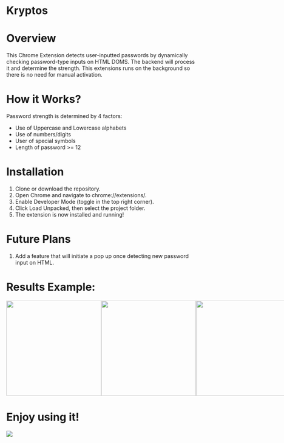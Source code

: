 # Kryptos
# Overview
This Chrome Extension detects user-inputted passwords by dynamically checking password-type inputs on HTML DOMS. 
The backend will process it and determine the strength. This extensions runs on the background so there is no need for manual activation.

# How it Works?
Password strength is determined by 4 factors:
- Use of Uppercase and Lowercase alphabets
- Use of numbers/digits
- User of special symbols
- Length of password >= 12

# Installation
1. Clone or download the repository.
2. Open Chrome and navigate to chrome://extensions/.
3. Enable Developer Mode (toggle in the top right corner).
4. Click Load Unpacked, then select the project folder.
5. The extension is now installed and running!

# Future Plans
1. Add a feature that will initiate a pop up once detecting new password input on HTML.

# Results Example:
<div style="display: flex; flex-direction: row;">
  <img src="https://media-hosting.imagekit.io//6e32da71751e47ca/Screenshot%202025-03-12%20130050.png?Expires=1836364249&Key-Pair-Id=K2ZIVPTIP2VGHC&Signature=iDQLaZLZmpEE3OR~MFulbEmMCkJHFHW0U~w4M-M8ZnhlH8zj1EI1OlQcHv5gTIEFxHCKTNeKFToC1CxBznCkGDq~wORiW7w9tz0-lMJh0Pvvq3c8WjdZ23nfcGGTqKgXi9g~KoxZKw7wRA1xArQbv0T30HKuX2oRMLgn6sUaFPMQn8z0rVWLxCLE9tk7bILxwt1x0VXCIhpRzIXHSGbd35SOB3QaXwvOU1LG2OPPFGEN6og0~EyyqhGT91m72imlVZhLy0AvlJI5Cxs6MvehfAT0CHpi0RJE6GTRuNamSXolkRN37vZ4zXioWlwovUodm3cxHkO0n5lB~GnQL2wOTg__" width="250px" height="250px">
  <img src="https://media-hosting.imagekit.io//450c7466ee5244ce/Screenshot%202025-03-12%20130101.png?Expires=1836364418&Key-Pair-Id=K2ZIVPTIP2VGHC&Signature=K5w4yrMQQDh2P-cG6fkM6fpYkEkNq8TprlLQKel9ovSaQhPKWaCZjTGh86-H68mBv7ykTqv1tBdlWELC3AMYANUU5TaLdiuG5Chhthacd2SPe662hoOdoja8lIy9QsrKqPkjNDANEIV9iRdrw5twpE67BjqnMZpUIRFnko0n7Ldedhpgc93~uWewCbrKMe6fZqbfjJJ0TtZV8OqEp-ORMR0-J28cTjhv4KxdFMBCZ5BnHqcpOsGjWKBqGb8C0BqeRcLle6ZJpu7Q1OBtwpzgDiGgcKqUXEcSBWmt8cf37C6ZJv60-Qrq9kKE0J8-jzSNPleQGytMsTHhPu7Sxh3pYA__" width="250px" height="250px">
  <img src="https://media-hosting.imagekit.io//7dec6b7f1dc84f89/Screenshot%202025-03-12%20130110.png?Expires=1836364450&Key-Pair-Id=K2ZIVPTIP2VGHC&Signature=jl5jSMpj1Gl17G91HOmmUir8o2rxc5tWD6xvUIiGw-HypMYAnPOInP3KxCMmx7NC4ehPRx2NnOZz1gtpYEvEoG0teY52AIsf4vDb2aBqM~ALPiwRf8bZE7hJsuQi0xUq5Bwpd6lEpe8NtCkOCrIRJZOetW2kcJ4zrMmVzgRP62AQfFyZIiWAFSbIhw00ydAyVLEKvIsLHdbIdOCEDIKrRa0j6m4eyJHWzy2Qlup4vZpgcOAo4w9jT92FB~swXMQRZwW3Y2mKiOsdtBthkQAGu7T0mMX676g0N0-A4GUEdr0rOORgjHzbrIb7KIUCssCu9wgif1A26KTGW3hA5gycaQ__" width="250px" height="250px">
  <img src="https://media-hosting.imagekit.io//e8f16edb21a44de7/Screenshot%202025-03-12%20130122.png?Expires=1836364496&Key-Pair-Id=K2ZIVPTIP2VGHC&Signature=YMAnCx5-O74VND2E9vOAA9qDPWXdvEvVBSwZV7XU-umowwocLopli3BZGB6iYKGNUdnoEp7c9z12VwVsk4bHTSgsN11dstmy2-rJmUYEJwoL0fcnFeoA9zI~auI6JLbZYholsjfQ0m2ctLNLdC--GveXVfAr3etV-PsFqUITN7f-E1x8tqMNNfi1pJ6SEXXoZcQt2qx8tWbasL7dUStm1W1CJU0ioW9xbhKdIDcwl8NrDYCY86sX1GLevr6t1vAjmm362YfU8QVfsrAfej-HaEHK-7OTsJ-DOaLliOCoDP9FNZDmOt1C4QisirxmKMQqa9HrKoxffl-VgjedG-HMKQ__" width="250px" height="250px">
  <img src="https://media-hosting.imagekit.io//491b0f432b214a72/Screenshot%202025-03-12%20130133.png?Expires=1836364514&Key-Pair-Id=K2ZIVPTIP2VGHC&Signature=qWL1lfuyTwmkYL0ua0HTZ0wKPWVK9b4LxfB0DVq34uWzi3gvqWvcNPVyMQ3j53khprS2R2HKAA2IqD2fUqwZNWHbzjNhElZ3jHXZ8MT~~3Skw9MRd3EC89V43ERzi6xQaKZN5oBvt2nNxNxDMCN3MmwDNjds8cFcviruNl9kffyKZ5yIrkNha~lCDEgtNIpbYSptPHtilqcY4NZscolRki-HXvvuf~G3VrmGpE999RC2LqsxM3f7IdKQeWtXfJDY4vFnJCGwfciZBXkSwbtrQyPhr970YcnnMl0PaqxuYR9oHcrj1431vHK62V4VlagW2Nnp9A~ok0FsKSReKTFtmQ__" width="250px" height="250px">
</div>

# Enjoy using it!
<img src="https://media-hosting.imagekit.io//8e38325085aa43e0/YOUR%20PASSWORD%20IS%20TRASH.png?Expires=1836364603&Key-Pair-Id=K2ZIVPTIP2VGHC&Signature=GBEg2MvqW7XfIZwFWLXtvGFI6szu7dWb9820vPgvF3AhuVCAtwy27Qtx1yix~WVPZGUFeeaE8SSBuMrieIxARG3rvcuNtp8Z1REV931roZ-fGLzA19fk4xKJByVg3gt9H7r36jifksn1ZwS~iRS89vYgHYdyTzSqO1q1rAYFESlAt5-UCdQIVrH-XzZ0ZX03XerWM4GtLIvN8yGSEOi3TAR2LMXuDqu4Iu7ecsJnRsbdU9M9QC3azBlXoX3N1Wf9H-oaYXI2zBIOATAOzckioSokoQ12LB3117vS6etU67TX0b4P33qLQ6UaxhRqjD7sE17ViwQB4jO-3GB6MAIw8w__">
